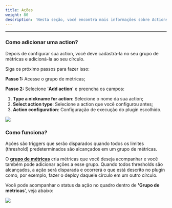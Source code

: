 ```yaml
---
title: Ações
weight: 80
description: 'Nesta seção, você encontra mais informações sobre Actions.'
---
```


---

### Como a**dicionar uma action?**

Depois de configurar sua action, você deve cadastrá-la no seu grupo de métricas e adicioná-la ao seu círculo. 

Siga os próximo passos para fazer isso:

**Passo 1:** Acesse o grupo de métricas;

**Passo 2:** Selecione '**Add action**' e preencha os campos:

1. **Type a nickname for action**: Selecione o nome da sua action;
2. **Select action type**: Selecione a action que você configurou antes;
3. **Action configuration**: Configuração de execução do plugin escolhido.

![](https://lh4.googleusercontent.com/ZsNzqltV7-ayZ5flGjB1tpNmFARKOlNCcW-GyznFxJIwR3e3_sDOXCqP_fZ5GTTCprorbKE2qbJaNSvhYYtv3ToOl2rxUqqeba3lUg_aHM5le0QjB2_6dkHRVar2tI6aBjuhU-Pq)

### **Como funciona?**

Ações são triggers que serão disparados quando todos os limites \(threshold\) predeterminados são alcançados em um grupo de métricas.

O [**grupo de métricas**](grupo-de-metricas) cria métricas que você deseja acompanhar e você também pode adicionar ações a esse grupo. Quando todos thresholds são alcançados, a ação será disparada e ocorrerá o que está descrito no plugin como, por exemplo, fazer o deploy daquele círculo em um outro círculo.

Você pode acompanhar o status da ação no quadro dentro de **'Grupo de métricas**', veja abaixo:

![](https://lh5.googleusercontent.com/YCz6joPhPCj8__wqgl1zRR8ESI2TzrzIkiq3uWoHXdNKaDs_3zoP3kKRYIQGhUNLgMqhmcwiuD55BkRy_rsgBPHY6rMOHXnxCRHqrC6B5dBjsuBtZaTQwH0RBb9Ob2i8kcE9jGG0)
